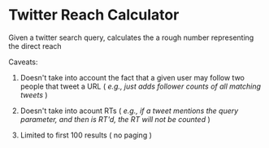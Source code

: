 Twitter Reach Calculator
========================

Given a twitter search query, calculates the a rough number representing the direct reach
  
Caveats:
  
1. Doesn't take into account the fact that a given user may follow two people that tweet a URL ( *e.g., just adds follower counts of all matching tweets* )
 
2. Doesn't take into acount RTs ( *e.g., if a tweet mentions the query parameter, and then is RT'd, the RT will not be counted* )
  
3. Limited to first 100 results ( no paging )
